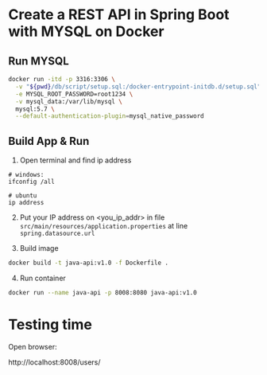 # Create a REST API in Spring Boot with MYSQL on Docker

## Run MYSQL

```bash
docker run -itd -p 3316:3306 \
  -v "${pwd}/db/script/setup.sql:/docker-entrypoint-initdb.d/setup.sql" \
  -e MYSQL_ROOT_PASSWORD=root1234 \
  -v mysql_data:/var/lib/mysql \
  mysql:5.7 \
  --default-authentication-plugin=mysql_native_password
```

## Build App & Run

1. Open terminal and find ip address

```
# windows:
ifconfig /all

# ubuntu
ip address
```

2. Put your IP address on <you_ip_addr> in file `src/main/resources/application.properties` at line `spring.datasource.url`

3. Build image

```bash
docker build -t java-api:v1.0 -f Dockerfile .
```

4. Run container

```bash
docker run --name java-api -p 8008:8080 java-api:v1.0
```

# Testing time

Open browser:

http://localhost:8008/users/
